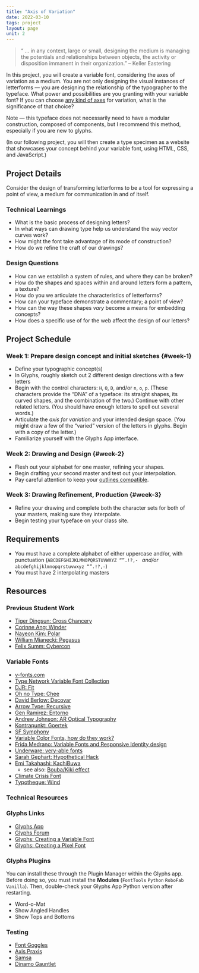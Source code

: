 ```yaml
---
title: "Axis of Variation"
date: 2022-03-10
tags: project
layout: page
unit: 2
---
```


> “ ... in any context, large or small, designing the medium is managing the potentials and relationships between objects, the activity or disposition immanent in their organization.” – Keller Eastering

In this project, you will create a variable font, considering the axes of variation as a medium. You are not only designing the visual instances of letterforms — you are designing the relationship of the typographer to the typeface. What power and possibilities are you granting with your variable font? If you can choose [any kind of axes](https://v-fonts.com/) for variation, what is the significance of that choice?

Note — this typeface does not necessarily need to have a modular construction, composed of components, but I recommend this method, especially if you are new to glyphs.

(In our following project, you will then create a type specimen as a website that showcases your concept behind your variable font, using HTML, CSS, and JavaScript.)

## Project Details
Consider the design of transforming letterforms to be a tool for expressing a point of view, a medium for communication in and of itself.

### Technical Learnings
- What is the basic process of designing letters?
- In what ways can drawing type help us understand the way vector curves work?
- How might the font take advantage of its mode of construction?
- How do we refine the craft of our drawings?

### Design Questions
- How can we establish a system of rules, and where they can be broken?
- How do the shapes and spaces within and around letters form a pattern, a texture?
- How do you we articulate the characteristics of letterforms?
- How can your typeface demonstrate a commentary; a point of view?
- How can the way these shapes *vary* become a means for embedding concepts? 
- How does a specific use of for the web affect the design of our letters?

## Project Schedule

### Week 1: Prepare design concept and initial sketches {#week-1}

- Define your typographic concept(s)
- In Glyphs, roughly sketch out 2 different design directions with a few letters
- Begin with the control characters: `H`, `O`, `D`, and/or `n`, `o`, `p`. (These characters provide the “DNA” of a typeface: its straight shapes, its curved shapes, and the combination of the two.) Continue with other related letters. (You should have enough letters to spell out several words.)
- Articulate the *axis for variation* and your intended design space. (You might draw a few of the “varied” version of the letters in glyphs. Begin with a copy of the letter.)
- Familiarize yourself with the Glyphs App interface.

### Week 2: Drawing and Design {#week-2}
- Flesh out your alphabet for one master, refining your shapes.
- Begin drafting your second master and test out your interpolation. 
- Pay careful attention to keep your [outlines compatible](https://glyphsapp.com/learn/multiple-masters-part-2-keeping-your-outlines-compatible).

### Week 3: Drawing Refinement, Production  {#week-3}

- Refine your drawing and complete both the character sets for both of your masters, making sure they interpolate.
- Begin testing your typeface on your class site.

## Requirements

- You must have a complete alphabet of either uppercase and/or, with punctuation (`ABCDEFGHIJKLMNOPQRSTUVWXYZ “”.!?,- ` *and/or* `abcdefghijklmnopqrstuvwxyz “”.!?,-`)
- You must have 2 interpolating masters


## Resources

### Previous Student Work
* [Tiger Dingsun: Cross Chancery](https://tdingsun.github.io/web-type/chancery/)
* [Corinne Ang: Winder](https://corinneang.github.io/webtype/winder.html)
* [Nayeon Kim: Polar](https://nkim16.github.io/webtype/variable_type/)
* [William Mianecki: Pegasus](https://wmianecki.github.io/Type-Specimen/)
* [Felix Summ: Cybercon](https://fsumm.github.io/Project2/project2.html)

### Variable Fonts
- [v-fonts.com](https://v-fonts.com/)
- [Type Network Variable Font Collection](https://vf.typenetwork.com/)
- [DJR: Fit](https://djr.com/fit/)
- [Oh no Type: Chee](https://v-fonts.com/fonts/cheee-variable)
- [David Berlow: Decovar](https://www.typenetwork.com/brochure/decovar-a-decorative-variable-font-by-david-berlow#?skelID=SA&skel=0.82&termID=TA&term=1)
- [Arrow Type: Recursive](https://www.recursive.design/)
- [Gen Ramirez: Entorno](https://www.typemedia2018.com/gen)
- [Andrew Johnson: AR Optical Typography](https://www.aetherpoint.com/casestudy/AR-optical-typography/)
- [Kontrapunkt: Goertek](https://www.kontrapunkt.com/work/goertek/)
- [SF Symphony](https://www.wearecollins.com/work/sf-symphony/)
- [Variable Color Fonts, how do they work?](https://www.typearture.com/howdotheywork/)
- [Frida Medrano: Variable Fonts and Responsive Identity design](https://theblog.adobe.com/heres-why-you-should-be-thinking-about-responsive-logo-design/)
- [Underware: very-able fonts](http://very-able-fonts.com/)
- [Sarah Gephart: Hypothetical Hack](http://mgmtdesign.com/digressions/home/type-and-gender/hypothetical-hack/)
- [Emi Takahashi: KachiBuwa](https://www.emitakahashi.ca/kachibuwa#0)
  - see also: [Bouba/Kiki effect](https://en.wikipedia.org/wiki/Bouba/kiki_effect)
- [Climate Crisis Font](https://kampanjat.hs.fi/climatefont/index.html)
- [Typotheque: Wind](https://www.typotheque.com/fonts/wind/about)


<!-- - prototype your website specimen
  - what is the journey created through the website?
  - how can you showcase different components of your typeface?
  - if your typeface is a display face, consider pairing another typeface for captions and small text
- begin experimenting with JavaScript
  - how does the interactive experience align with the concept of the site?


### Step 5: Prototype Refinement
* refine website specimen
  - what kind of experience are you taking your visitor through with your website?
  - how does each design choice — typesize, color, motion — align with the concept?
  - finalize interactivity of the website — what is intuitive vs. what requires instructions?
  - finalize typographic details
* design the responsive version
  - use `@media` queries to make a mobile-friendly version
  - how does your typography adapt to the smaller screen?
* consider a page or footer that contextualizes the project ("about section")
* optional: consider expanding what and how you’re curating your content: use JavaScript, JSON and / or APIs to enhance the experience of your typeface on the web
 -->


### Technical Resources

### Glyphs Links
- [Glyphs App](https://glyphsapp.com/tutorials)
- [Glyphs Forum](https://forum.glyphsapp.com/)
- [Glyphs: Creating a Variable Font](https://glyphsapp.com/tutorials/creating-a-variable-font)
- [Glyphs: Creating a Pixel Font](https://glyphsapp.com/learn/pixelfont)

### Glyphs Plugins
You can install these through the Plugin Manager within the Glyphs app.
Before doing so, you must install the **Modules** (`FontTools` `Python` `RoboFab` `Vanilla`). Then, double-check your Glyphs App Python version after restarting.

- Word-o-Mat
- Show Angled Handles
- Show Tops and Bottoms

### Testing
- [Font Goggles](https://github.com/justvanrossum/fontgoggles/releases/tag/v1.1)
- [Axis Praxis](https://www.axis-praxis.org/specimens/__DEFAULT__")
- [Samsa](https://www.axis-praxis.org/samsa/)
- [Dinamo Gauntlet](https://dinamodarkroom.com/gauntlet/)




